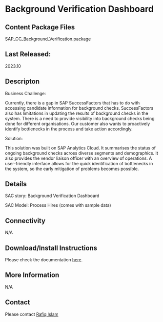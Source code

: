# Background Verification Dashboard

## Content Package Files
SAP_CC_Background_Verification.package

## Last Released:
2023.10

## Descripton
Business Challenge:

Currently, there is a gap in SAP SuccessFactors that has to do with accessing candidate information for background checks. SuccessFactors also has limitations in updating the results of background checks in the system. There is a need to provide visibility into background checks being done for different organisations. Our customer also wants to proactively identify bottlenecks in the process and take action accordingly.

Solution:

This solution was built on SAP Analytics Cloud. It summarises the status of ongoing background checks across diverse segments and demographics. It also provides the vendor liaison officer with an overview of operations. A user-friendly interface allows for the quick identification of bottlenecks in the system, so the early mitigation of problems becomes possible.

## Details
SAC story: Background Verification Dashboard

SAC Model: Process Hires (comes with sample data)

## Connectivity
N/A

## Download/Install Instructions
Please check the documentation [here](https://help.sap.com/docs/SAP_ANALYTICS_CLOUD/42093f14b43c485fbe3adbbe81eff6c8/603e26204ce14bd8b5f9729a8123636f.html).

## More Information
N/A 

## Contact
Please contact [Rafiq Islam](mailto:rafiq.islam@sap.com)
